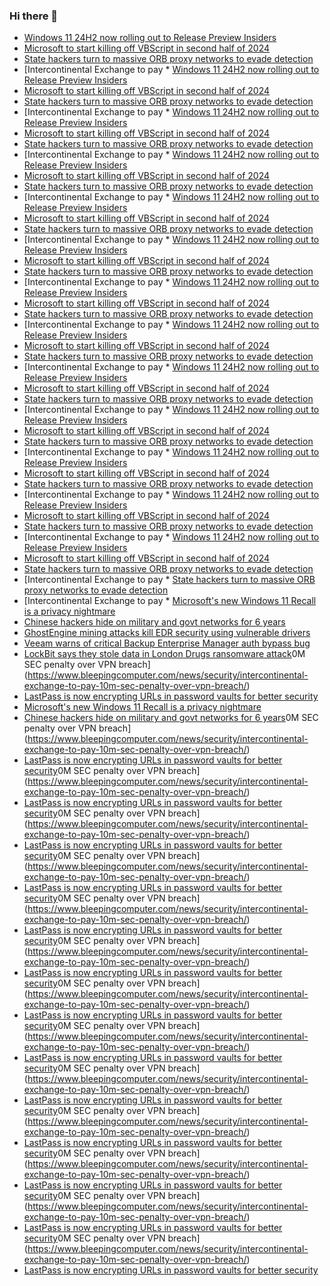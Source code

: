 ### Hi there 👋

<!--START_SECTION:feed-->
* [Windows 11 24H2 now rolling out to Release Preview Insiders](https://www.bleepingcomputer.com/news/microsoft/windows-11-24h2-now-rolling-out-to-release-preview-insiders/)
* [Microsoft to start killing off VBScript in second half of 2024](https://www.bleepingcomputer.com/news/microsoft/microsoft-to-start-killing-off-vbscript-in-second-half-of-2024/)
* [State hackers turn to massive ORB proxy networks to evade detection](https://www.bleepingcomputer.com/news/security/state-hackers-turn-to-massive-orb-proxy-networks-to-evade-detection/)
* [Intercontinental Exchange to pay * [Windows 11 24H2 now rolling out to Release Preview Insiders](https://www.bleepingcomputer.com/news/microsoft/windows-11-24h2-now-rolling-out-to-release-preview-insiders/)
* [Microsoft to start killing off VBScript in second half of 2024](https://www.bleepingcomputer.com/news/microsoft/microsoft-to-start-killing-off-vbscript-in-second-half-of-2024/)
* [State hackers turn to massive ORB proxy networks to evade detection](https://www.bleepingcomputer.com/news/security/state-hackers-turn-to-massive-orb-proxy-networks-to-evade-detection/)
* [Intercontinental Exchange to pay * [Windows 11 24H2 now rolling out to Release Preview Insiders](https://www.bleepingcomputer.com/news/microsoft/windows-11-24h2-now-rolling-out-to-release-preview-insiders/)
* [Microsoft to start killing off VBScript in second half of 2024](https://www.bleepingcomputer.com/news/microsoft/microsoft-to-start-killing-off-vbscript-in-second-half-of-2024/)
* [State hackers turn to massive ORB proxy networks to evade detection](https://www.bleepingcomputer.com/news/security/state-hackers-turn-to-massive-orb-proxy-networks-to-evade-detection/)
* [Intercontinental Exchange to pay * [Windows 11 24H2 now rolling out to Release Preview Insiders](https://www.bleepingcomputer.com/news/microsoft/windows-11-24h2-now-rolling-out-to-release-preview-insiders/)
* [Microsoft to start killing off VBScript in second half of 2024](https://www.bleepingcomputer.com/news/microsoft/microsoft-to-start-killing-off-vbscript-in-second-half-of-2024/)
* [State hackers turn to massive ORB proxy networks to evade detection](https://www.bleepingcomputer.com/news/security/state-hackers-turn-to-massive-orb-proxy-networks-to-evade-detection/)
* [Intercontinental Exchange to pay * [Windows 11 24H2 now rolling out to Release Preview Insiders](https://www.bleepingcomputer.com/news/microsoft/windows-11-24h2-now-rolling-out-to-release-preview-insiders/)
* [Microsoft to start killing off VBScript in second half of 2024](https://www.bleepingcomputer.com/news/microsoft/microsoft-to-start-killing-off-vbscript-in-second-half-of-2024/)
* [State hackers turn to massive ORB proxy networks to evade detection](https://www.bleepingcomputer.com/news/security/state-hackers-turn-to-massive-orb-proxy-networks-to-evade-detection/)
* [Intercontinental Exchange to pay * [Windows 11 24H2 now rolling out to Release Preview Insiders](https://www.bleepingcomputer.com/news/microsoft/windows-11-24h2-now-rolling-out-to-release-preview-insiders/)
* [Microsoft to start killing off VBScript in second half of 2024](https://www.bleepingcomputer.com/news/microsoft/microsoft-to-start-killing-off-vbscript-in-second-half-of-2024/)
* [State hackers turn to massive ORB proxy networks to evade detection](https://www.bleepingcomputer.com/news/security/state-hackers-turn-to-massive-orb-proxy-networks-to-evade-detection/)
* [Intercontinental Exchange to pay * [Windows 11 24H2 now rolling out to Release Preview Insiders](https://www.bleepingcomputer.com/news/microsoft/windows-11-24h2-now-rolling-out-to-release-preview-insiders/)
* [Microsoft to start killing off VBScript in second half of 2024](https://www.bleepingcomputer.com/news/microsoft/microsoft-to-start-killing-off-vbscript-in-second-half-of-2024/)
* [State hackers turn to massive ORB proxy networks to evade detection](https://www.bleepingcomputer.com/news/security/state-hackers-turn-to-massive-orb-proxy-networks-to-evade-detection/)
* [Intercontinental Exchange to pay * [Windows 11 24H2 now rolling out to Release Preview Insiders](https://www.bleepingcomputer.com/news/microsoft/windows-11-24h2-now-rolling-out-to-release-preview-insiders/)
* [Microsoft to start killing off VBScript in second half of 2024](https://www.bleepingcomputer.com/news/microsoft/microsoft-to-start-killing-off-vbscript-in-second-half-of-2024/)
* [State hackers turn to massive ORB proxy networks to evade detection](https://www.bleepingcomputer.com/news/security/state-hackers-turn-to-massive-orb-proxy-networks-to-evade-detection/)
* [Intercontinental Exchange to pay * [Windows 11 24H2 now rolling out to Release Preview Insiders](https://www.bleepingcomputer.com/news/microsoft/windows-11-24h2-now-rolling-out-to-release-preview-insiders/)
* [Microsoft to start killing off VBScript in second half of 2024](https://www.bleepingcomputer.com/news/microsoft/microsoft-to-start-killing-off-vbscript-in-second-half-of-2024/)
* [State hackers turn to massive ORB proxy networks to evade detection](https://www.bleepingcomputer.com/news/security/state-hackers-turn-to-massive-orb-proxy-networks-to-evade-detection/)
* [Intercontinental Exchange to pay * [Windows 11 24H2 now rolling out to Release Preview Insiders](https://www.bleepingcomputer.com/news/microsoft/windows-11-24h2-now-rolling-out-to-release-preview-insiders/)
* [Microsoft to start killing off VBScript in second half of 2024](https://www.bleepingcomputer.com/news/microsoft/microsoft-to-start-killing-off-vbscript-in-second-half-of-2024/)
* [State hackers turn to massive ORB proxy networks to evade detection](https://www.bleepingcomputer.com/news/security/state-hackers-turn-to-massive-orb-proxy-networks-to-evade-detection/)
* [Intercontinental Exchange to pay * [Windows 11 24H2 now rolling out to Release Preview Insiders](https://www.bleepingcomputer.com/news/microsoft/windows-11-24h2-now-rolling-out-to-release-preview-insiders/)
* [Microsoft to start killing off VBScript in second half of 2024](https://www.bleepingcomputer.com/news/microsoft/microsoft-to-start-killing-off-vbscript-in-second-half-of-2024/)
* [State hackers turn to massive ORB proxy networks to evade detection](https://www.bleepingcomputer.com/news/security/state-hackers-turn-to-massive-orb-proxy-networks-to-evade-detection/)
* [Intercontinental Exchange to pay * [Windows 11 24H2 now rolling out to Release Preview Insiders](https://www.bleepingcomputer.com/news/microsoft/windows-11-24h2-now-rolling-out-to-release-preview-insiders/)
* [Microsoft to start killing off VBScript in second half of 2024](https://www.bleepingcomputer.com/news/microsoft/microsoft-to-start-killing-off-vbscript-in-second-half-of-2024/)
* [State hackers turn to massive ORB proxy networks to evade detection](https://www.bleepingcomputer.com/news/security/state-hackers-turn-to-massive-orb-proxy-networks-to-evade-detection/)
* [Intercontinental Exchange to pay * [Windows 11 24H2 now rolling out to Release Preview Insiders](https://www.bleepingcomputer.com/news/microsoft/windows-11-24h2-now-rolling-out-to-release-preview-insiders/)
* [Microsoft to start killing off VBScript in second half of 2024](https://www.bleepingcomputer.com/news/microsoft/microsoft-to-start-killing-off-vbscript-in-second-half-of-2024/)
* [State hackers turn to massive ORB proxy networks to evade detection](https://www.bleepingcomputer.com/news/security/state-hackers-turn-to-massive-orb-proxy-networks-to-evade-detection/)
* [Intercontinental Exchange to pay * [State hackers turn to massive ORB proxy networks to evade detection](https://www.bleepingcomputer.com/news/security/state-hackers-turn-to-massive-orb-proxy-networks-to-evade-detection/)
* [Intercontinental Exchange to pay * [Microsoft's new Windows 11 Recall is a privacy nightmare](https://www.bleepingcomputer.com/news/microsoft/microsofts-new-windows-11-recall-is-a-privacy-nightmare/)
* [Chinese hackers hide on military and govt networks for 6 years](https://www.bleepingcomputer.com/news/security/unfading-sea-haze-hackers-hide-on-military-and-govt-networks-for-6-years/)
* [GhostEngine mining attacks kill EDR security using vulnerable drivers](https://www.bleepingcomputer.com/news/security/ghostengine-mining-attacks-kill-edr-security-using-vulnerable-drivers/)
* [Veeam warns of critical Backup Enterprise Manager auth bypass bug](https://www.bleepingcomputer.com/news/security/veeam-warns-of-critical-backup-enterprise-manager-auth-bypass-bug/)
* [LockBit says they stole data in London Drugs ransomware attack](https://www.bleepingcomputer.com/news/security/lockbit-says-they-stole-data-in-london-drugs-ransomware-attack/)0M SEC penalty over VPN breach](https://www.bleepingcomputer.com/news/security/intercontinental-exchange-to-pay-10m-sec-penalty-over-vpn-breach/)
* [LastPass is now encrypting URLs in password vaults for better security](https://www.bleepingcomputer.com/news/security/lastpass-is-now-encrypting-urls-in-password-vaults-for-better-security/)
* [Microsoft's new Windows 11 Recall is a privacy nightmare](https://www.bleepingcomputer.com/news/microsoft/microsofts-new-windows-11-recall-is-a-privacy-nightmare/)
* [Chinese hackers hide on military and govt networks for 6 years](https://www.bleepingcomputer.com/news/security/unfading-sea-haze-hackers-hide-on-military-and-govt-networks-for-6-years/)0M SEC penalty over VPN breach](https://www.bleepingcomputer.com/news/security/intercontinental-exchange-to-pay-10m-sec-penalty-over-vpn-breach/)
* [LastPass is now encrypting URLs in password vaults for better security](https://www.bleepingcomputer.com/news/security/lastpass-is-now-encrypting-urls-in-password-vaults-for-better-security/)0M SEC penalty over VPN breach](https://www.bleepingcomputer.com/news/security/intercontinental-exchange-to-pay-10m-sec-penalty-over-vpn-breach/)
* [LastPass is now encrypting URLs in password vaults for better security](https://www.bleepingcomputer.com/news/security/lastpass-is-now-encrypting-urls-in-password-vaults-for-better-security/)0M SEC penalty over VPN breach](https://www.bleepingcomputer.com/news/security/intercontinental-exchange-to-pay-10m-sec-penalty-over-vpn-breach/)
* [LastPass is now encrypting URLs in password vaults for better security](https://www.bleepingcomputer.com/news/security/lastpass-is-now-encrypting-urls-in-password-vaults-for-better-security/)0M SEC penalty over VPN breach](https://www.bleepingcomputer.com/news/security/intercontinental-exchange-to-pay-10m-sec-penalty-over-vpn-breach/)
* [LastPass is now encrypting URLs in password vaults for better security](https://www.bleepingcomputer.com/news/security/lastpass-is-now-encrypting-urls-in-password-vaults-for-better-security/)0M SEC penalty over VPN breach](https://www.bleepingcomputer.com/news/security/intercontinental-exchange-to-pay-10m-sec-penalty-over-vpn-breach/)
* [LastPass is now encrypting URLs in password vaults for better security](https://www.bleepingcomputer.com/news/security/lastpass-is-now-encrypting-urls-in-password-vaults-for-better-security/)0M SEC penalty over VPN breach](https://www.bleepingcomputer.com/news/security/intercontinental-exchange-to-pay-10m-sec-penalty-over-vpn-breach/)
* [LastPass is now encrypting URLs in password vaults for better security](https://www.bleepingcomputer.com/news/security/lastpass-is-now-encrypting-urls-in-password-vaults-for-better-security/)0M SEC penalty over VPN breach](https://www.bleepingcomputer.com/news/security/intercontinental-exchange-to-pay-10m-sec-penalty-over-vpn-breach/)
* [LastPass is now encrypting URLs in password vaults for better security](https://www.bleepingcomputer.com/news/security/lastpass-is-now-encrypting-urls-in-password-vaults-for-better-security/)0M SEC penalty over VPN breach](https://www.bleepingcomputer.com/news/security/intercontinental-exchange-to-pay-10m-sec-penalty-over-vpn-breach/)
* [LastPass is now encrypting URLs in password vaults for better security](https://www.bleepingcomputer.com/news/security/lastpass-is-now-encrypting-urls-in-password-vaults-for-better-security/)0M SEC penalty over VPN breach](https://www.bleepingcomputer.com/news/security/intercontinental-exchange-to-pay-10m-sec-penalty-over-vpn-breach/)
* [LastPass is now encrypting URLs in password vaults for better security](https://www.bleepingcomputer.com/news/security/lastpass-is-now-encrypting-urls-in-password-vaults-for-better-security/)0M SEC penalty over VPN breach](https://www.bleepingcomputer.com/news/security/intercontinental-exchange-to-pay-10m-sec-penalty-over-vpn-breach/)
* [LastPass is now encrypting URLs in password vaults for better security](https://www.bleepingcomputer.com/news/security/lastpass-is-now-encrypting-urls-in-password-vaults-for-better-security/)0M SEC penalty over VPN breach](https://www.bleepingcomputer.com/news/security/intercontinental-exchange-to-pay-10m-sec-penalty-over-vpn-breach/)
* [LastPass is now encrypting URLs in password vaults for better security](https://www.bleepingcomputer.com/news/security/lastpass-is-now-encrypting-urls-in-password-vaults-for-better-security/)0M SEC penalty over VPN breach](https://www.bleepingcomputer.com/news/security/intercontinental-exchange-to-pay-10m-sec-penalty-over-vpn-breach/)
* [LastPass is now encrypting URLs in password vaults for better security](https://www.bleepingcomputer.com/news/security/lastpass-is-now-encrypting-urls-in-password-vaults-for-better-security/)0M SEC penalty over VPN breach](https://www.bleepingcomputer.com/news/security/intercontinental-exchange-to-pay-10m-sec-penalty-over-vpn-breach/)
* [LastPass is now encrypting URLs in password vaults for better security](https://www.bleepingcomputer.com/news/security/lastpass-is-now-encrypting-urls-in-password-vaults-for-better-security/)
<!--END_SECTION:feed-->

<!--
**frankenk/frankenk** is a ✨ _special_ ✨ repository because its `README.md` (this file) appears on your GitHub profile.

Here are some ideas to get you started:

- 🔭 I’m currently working on ...
- 🌱 I’m currently learning ...
- 👯 I’m looking to collaborate on ...
- 🤔 I’m looking for help with ...
- 💬 Ask me about ...
- 📫 How to reach me: ...
- 😄 Pronouns: ...
- ⚡ Fun fact: ...
-->



